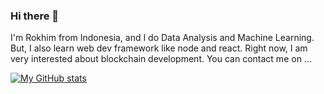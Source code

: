 ### Hi there 👋

I'm Rokhim from Indonesia, and I do Data Analysis and Machine Learning. But, I also learn web dev framework like node and react. Right now, I am very interested about blockchain development. You can contact me on ...

[![My GitHub stats](https://github-readme-stats.vercel.app/api?username=mabdulrokhim)](https://github.com/mabdulrokhim/github-readme-stats)
